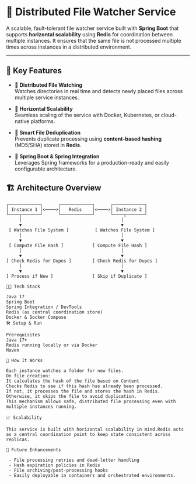 # 📂 Distributed File Watcher Service

A scalable, fault-tolerant file watcher service built with **Spring Boot** that supports **horizontal scalability** using **Redis** for coordination between multiple instances. It ensures that the same file is not processed multiple times across instances in a distributed environment.

---

## 🚀 Key Features

- 📡 **Distributed File Watching**  
  Watches directories in real time and detects newly placed files across multiple service instances.

- 🔁 **Horizontal Scalability**  
  Seamless scaling of the service with Docker, Kubernetes, or cloud-native platforms.

- 🧠 **Smart File Deduplication**  
  Prevents duplicate processing using **content-based hashing** (MD5/SHA) stored in **Redis**.

- 🧰 **Spring Boot & Spring Integration**  
  Leverages Spring frameworks for a production-ready and easily configurable architecture.


## 🏗️ Architecture Overview

```text
┌────────────┐      ┌────────────┐      ┌────────────┐
│ Instance 1 │<────>│   Redis    │<────>│ Instance 2 │
└────┬───────┘      └────────────┘      └────┬───────┘
     │                                      │
     ▼                                      ▼
 [ Watches File System ]          [ Watches File System ]
     │                                      │
     ▼                                      ▼
 [ Compute File Hash ]           [ Compute File Hash ]
     │                                      │
     ▼                                      ▼
[ Check Redis for Dupes ]        [ Check Redis for Dupes ]
     │                                      │
     ▼                                      ▼
[ Process if New ]               [ Skip if Duplicate ]

🧑‍💻 Tech Stack

Java 17
Spring Boot
Spring Integration / DevTools
Redis (as central coordination store)
Docker & Docker Compose
🛠️ Setup & Run

Prerequisites
Java 17+
Redis running locally or via Docker
Maven

🧪 How It Works

Each instance watches a folder for new files.
On file creation:
It calculates the hash of the file based on Content 
Checks Redis to see if this hash has already been processed.
If not, it processes the file and stores the hash in Redis.
Otherwise, it skips the file to avoid duplication.
This mechanism allows safe, distributed file processing even with multiple instances running.

📈 Scalability

This service is built with horizontal scalability in mind.Redis acts as a central coordination point to keep state consistent across replicas.

🧹 Future Enhancements

 - File processing retries and dead-letter handling
 - Hash expiration policies in Redis
 - File archiving/post-processing hooks 
 - Easily deployable in containers and orchestrated environments.
